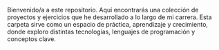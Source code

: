 Bienvenido/a a este repositorio. Aquí encontrarás una colección de proyectos y ejercicios que he desarrollado a lo largo de mi carrera. Esta carpeta sirve como un espacio de práctica, aprendizaje y crecimiento, donde exploro distintas tecnologías, lenguajes de programación y conceptos clave.
